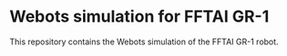 # Webots simulation for FFTAI GR-1

This repository contains the Webots simulation of the FFTAI GR-1 robot.